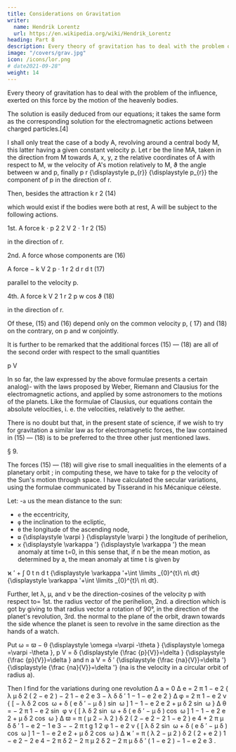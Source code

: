 ```yaml
---
title: Considerations on Gravitation
writer:
  name: Hendrik Lorentz
  url: https://en.wikipedia.org/wiki/Hendrik_Lorentz
heading: Part 8
description: Every theory of gravitation has to deal with the problem of the influence, exerted on this force by the motion of the heavenly bodies.
image: "/covers/grav.jpg"
icon: /icons/lor.png
# date2021-09-28"
weight: 14
---
```




Every theory of gravitation has to deal with the problem of the influence, exerted on this force by the motion of the heavenly bodies. 

The solution is easily deduced from our equations; it takes the same form as the corresponding solution for the electromagnetic actions between charged particles.[4]

I shall only treat the case of a body A, revolving around a central body M, this latter having a given constant velocity p. Let r be the line MA, taken in the direction from M towards A, x, y, z the relative coordinates of A with respect to M, w the velocity of A's motion relatively to M, ϑ the angle between w and p, finally p r {\displaystyle p_{r}} {\displaystyle p_{r}} the component of p in the direction of r.

Then, besides the attraction k r 2 	(14)

which would exist if the bodies were both at rest, A will be subject to the following actions.

1st. A force k ⋅ p 2 2 V 2 ⋅ 1 r 2 	(15)

in the direction of r.

2nd. A force whose components are	(16)
 
A force
− k V 2 p ⋅ 1 r 2 d r d t (17)

parallel to the velocity p.

4th. A force
k V 2 1 r 2 p   w   cos  ϑ (18)

in the direction of r.

Of these, (15) and (16) depend only on the common velocity p, ( 17) and (18) on the contrary, on p and w conjointly.

It is further to be remarked that the additional forces (15) — (18) are all of the second order with respect to the small quantities

p V 

In so far, the law expressed by the above formulae presents a certain analog)- with the laws proposed by Weber, Riemann and Clausius for the electromagnetic actions, and applied by some astronomers to the motions of the planets. Like the formulae of Clausius, our equations contain the absolute velocities, i. e. the velocities, relatively to the aether.

There is no doubt but that, in the present state of science, if we wish to try for gravitation a similar law as for electromagnetic forces, the law contained in (15) — (18) is to be preferred to the three other just mentioned laws.


§ 9. 

The forces (15) — (18) will give rise to small inequalities in the elements of a planetary orbit ; in computing these, we have to take for p the velocity of the Sun's motion through space. I have calculated the secular variations, using the formulae communicated by Tisserand in his Mécanique céleste.

Let:
-`a` us the mean distance to the sun:
- `e` the eccentricity,
- `φ` the inclination to the ecliptic,
- `θ` the longitude of the ascending node,
- `ϖ` {\displaystyle \varpi } {\displaystyle \varpi } the longitude of perihelion,
- `ϰ` {\displaystyle \varkappa '} {\displaystyle \varkappa '} the mean anomaly at time t=0, in this sense that, if n be the mean motion, as determined by a, the mean anomaly at time t is given by

ϰ ′ + ∫ 0 t   n   d t {\displaystyle \varkappa '+\int \limits _{0}^{t}\ n\ dt} {\displaystyle \varkappa '+\int \limits _{0}^{t}\ n\ dt}.

Further, let λ, μ, and ν be the direction-cosines of the velocity p with respect to= 1st. the radius vector of the perihelion, 2nd. a direction which is got by giving to that radius vector a rotation of 90°, in the direction of the planet's revolution, 3rd. the normal to the plane of the orbit, drawn towards the side whence the planet is seen to revolve in the same direction as the hands of a watch.

Put ω = ϖ − θ {\displaystyle \omega =\varpi -\theta } {\displaystyle \omega =\varpi -\theta }, p V = δ {\displaystyle {\frac {p}{V}}=\delta } {\displaystyle {\frac {p}{V}}=\delta } and n a V = δ ′ {\displaystyle {\frac {na}{V}}=\delta '} {\displaystyle {\frac {na}{V}}=\delta '} (na is the velocity in a circular orbit of radius a).

Then I find for the variations during one revolution
Δ a = 0 Δ e = 2 π 1 − e 2 { λ μ δ 2 ( 2 − e 2 ) − 2 1 − e 2 e 3 − λ δ δ ′ 1 − 1 − e 2 e 2 } Δ φ = 2 π 1 − e 2 ν { [ − λ δ 2 cos ⁡ ω + δ ( e δ ′ − μ δ ) sin ⁡ ω ] 1 − 1 − e 2 e 2 + μ δ 2 sin ⁡ ω } Δ θ = − 2 π 1 − e 2 sin ⁡ φ ν { [ λ δ 2 sin ⁡ ω + δ ( e δ ′ − μ δ ) cos ⁡ ω ] 1 − 1 − e 2 e 2 + μ δ 2 cos ⁡ ω } Δ ϖ = π ( μ 2 − λ 2 ) δ 2 ( 2 − e 2 − 2 1 − e 2 ) e 4 + 2 π μ δ δ ′ 1 − e 2 − 1 e 3 − − 2 π   t g   1 2 φ 1 − e 2 ν { [ λ δ 2 sin ⁡ ω + δ ( e δ ′ − μ δ ) cos ⁡ ω ] 1 − 1 − e 2 e 2 + μ δ 2 cos ⁡ ω } Δ ϰ ′ = π ( λ 2 − μ 2 ) δ 2 ( 2 + e 2 ) 1 − e 2 − 2 e 4 − 2 π δ 2 − 2 π μ 2 δ 2 − 2 π μ δ δ ′ ( 1 − e 2 ) − 1 − e 2 e 3 .
